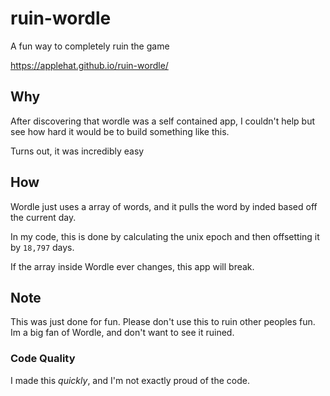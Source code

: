 # ruin-wordle
A fun way to completely ruin the game

https://applehat.github.io/ruin-wordle/

## Why
After discovering that wordle was a self contained app, I couldn't help but see how hard it would be to build something like this.

Turns out, it was incredibly easy

## How
Wordle just uses a array of words, and it pulls the word by inded based off the current day.

In my code, this is done by calculating the unix epoch and then offsetting it by `18,797` days.

If the array inside Wordle ever changes, this app will break.

## Note
This was just done for fun.
Please don't use this to ruin other peoples fun.
Im a big fan of Wordle, and don't want to see it ruined.

### Code Quality
I made this _quickly_, and I'm not exactly proud of the code.
